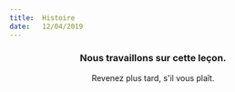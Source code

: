 ```yaml
---
title:  Histoire
date:   12/04/2019
---
```


### <center>Nous travaillons sur cette leçon.</center>
<center>Revenez plus tard, s'il vous plaît.</center>